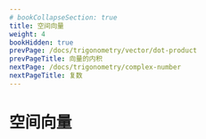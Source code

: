 ```yaml
---
# bookCollapseSection: true
title: 空间向量
weight: 4
bookHidden: true
prevPage: /docs/trigonometry/vector/dot-product
prevPageTitle: 向量的内积
nextPage: /docs/trigonometry/complex-number
nextPageTitle: 复数
---
```


# 空间向量

